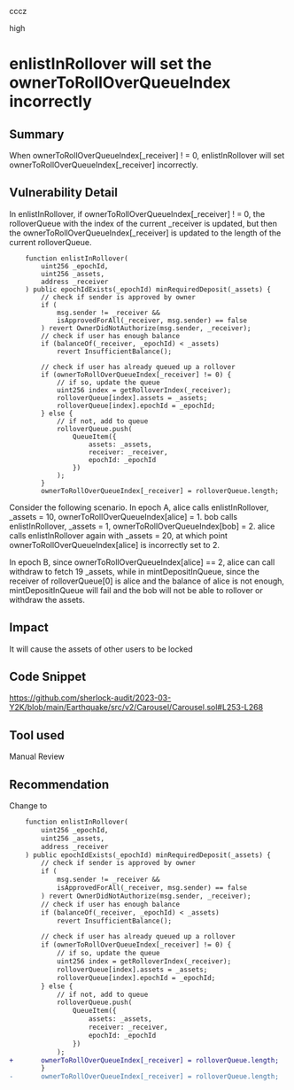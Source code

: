 cccz

high

# enlistInRollover will set the ownerToRollOverQueueIndex incorrectly

## Summary
When ownerToRollOverQueueIndex[_receiver] ! = 0, enlistInRollover will set ownerToRollOverQueueIndex[_receiver] incorrectly. 
## Vulnerability Detail
In enlistInRollover, if ownerToRollOverQueueIndex[_receiver] ! = 0, the rolloverQueue with the index of the current _receiver is updated, but then the ownerToRollOverQueueIndex[_receiver] is updated to the length of the current rolloverQueue.
```solidity
    function enlistInRollover(
        uint256 _epochId,
        uint256 _assets,
        address _receiver
    ) public epochIdExists(_epochId) minRequiredDeposit(_assets) {
        // check if sender is approved by owner
        if (
            msg.sender != _receiver &&
            isApprovedForAll(_receiver, msg.sender) == false
        ) revert OwnerDidNotAuthorize(msg.sender, _receiver);
        // check if user has enough balance
        if (balanceOf(_receiver, _epochId) < _assets)
            revert InsufficientBalance();

        // check if user has already queued up a rollover
        if (ownerToRollOverQueueIndex[_receiver] != 0) {
            // if so, update the queue
            uint256 index = getRolloverIndex(_receiver);
            rolloverQueue[index].assets = _assets;
            rolloverQueue[index].epochId = _epochId;
        } else {
            // if not, add to queue
            rolloverQueue.push(
                QueueItem({
                    assets: _assets,
                    receiver: _receiver,
                    epochId: _epochId
                })
            );
        }
        ownerToRollOverQueueIndex[_receiver] = rolloverQueue.length;
```
Consider the following scenario.
In epoch A, alice calls enlistInRollover, _assets = 10, ownerToRollOverQueueIndex[alice] = 1.
bob calls enlistInRollover, _assets = 1, ownerToRollOverQueueIndex[bob] = 2.
alice calls enlistInRollover again with _assets = 20, at which point ownerToRollOverQueueIndex[alice] is incorrectly set to 2.

In epoch B, since ownerToRollOverQueueIndex[alice] == 2, alice can call withdraw to fetch 19 _assets, while in mintDepositInQueue, since the receiver of rolloverQueue[0] is alice and the balance of alice is not enough, mintDepositInQueue will fail and the bob will not be able to rollover or withdraw the assets.
## Impact
It will cause the assets of other users to be locked
## Code Snippet
https://github.com/sherlock-audit/2023-03-Y2K/blob/main/Earthquake/src/v2/Carousel/Carousel.sol#L253-L268
## Tool used

Manual Review

## Recommendation
Change to
```diff
    function enlistInRollover(
        uint256 _epochId,
        uint256 _assets,
        address _receiver
    ) public epochIdExists(_epochId) minRequiredDeposit(_assets) {
        // check if sender is approved by owner
        if (
            msg.sender != _receiver &&
            isApprovedForAll(_receiver, msg.sender) == false
        ) revert OwnerDidNotAuthorize(msg.sender, _receiver);
        // check if user has enough balance
        if (balanceOf(_receiver, _epochId) < _assets)
            revert InsufficientBalance();

        // check if user has already queued up a rollover
        if (ownerToRollOverQueueIndex[_receiver] != 0) {
            // if so, update the queue
            uint256 index = getRolloverIndex(_receiver);
            rolloverQueue[index].assets = _assets;
            rolloverQueue[index].epochId = _epochId;
        } else {
            // if not, add to queue
            rolloverQueue.push(
                QueueItem({
                    assets: _assets,
                    receiver: _receiver,
                    epochId: _epochId
                })
            );
+       ownerToRollOverQueueIndex[_receiver] = rolloverQueue.length;
        }
-       ownerToRollOverQueueIndex[_receiver] = rolloverQueue.length;
```